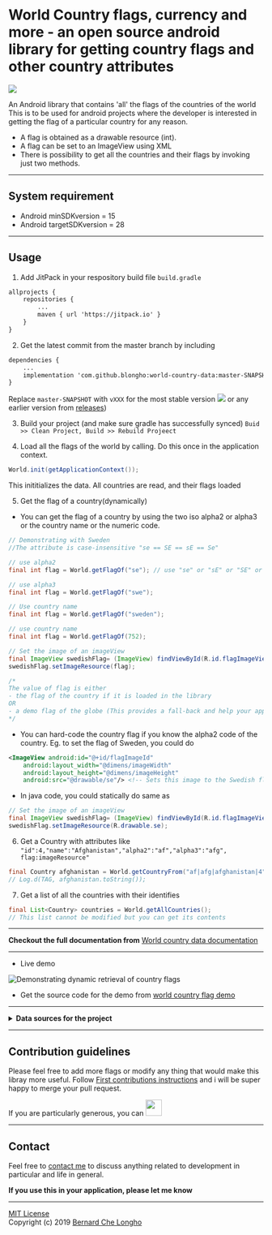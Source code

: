 # World Country flags, currency and more - an open source android library for getting country flags and other country attributes
[![](https://jitpack.io/v/blongho/world-country-data.svg)](https://jitpack.io/#blongho/world-country-data)

An Android library that contains 'all' the flags of the countries of the world
This is to be used for android projects where the developer is interested in
getting the flag of a particular country for any reason.

- A flag is obtained as a drawable resource (int).
- A flag can be set to an ImageView using XML
- There is possibility to get all the countries and their flags by invoking just two methods.

---

## System requirement
- Android minSDKversion = 15
- Android targetSDKversion = 28

---

## Usage
1. Add JitPack in your respository build file `build.gradle`
```xml
allprojects {
    repositories {
        ...
        maven { url 'https://jitpack.io' }
    }
}
```

2. Get the latest commit from the master branch by including
```xml
dependencies {
    ...
    implementation 'com.github.blongho:world-country-data:master-SNAPSHOT'
}
```
Replace `master-SNAPSHOT` with `vXXX` for the most stable 
version [![](https://jitpack.io/v/blongho/world-country-data.svg)](https://jitpack.io/#blongho/world-country-data) 
or any earlier version from [releases](https://github.com/blongho/world-country-data/releases))


3. Build your project (and make sure gradle has successfully synced)
`Buid >> Clean Project, Build >> Rebuild Projeect`


4. Load all the flags of the world by calling. Do this once in the
    application context.
```java
World.init(getApplicationContext());
```
This inititializes the data. All countries are read, and their flags loaded


5. Get the flag of a country(dynamically)
- You can get the flag of a country by using the two iso alpha2 or
    alpha3 or the country name or the numeric code.

```java
// Demonstrating with Sweden
//The attribute is case-insensitive "se == SE == sE == Se"

// use alpha2
final int flag = World.getFlagOf("se"); // use "se" or "sE" or "SE" or "Se"

// use alpha3
final int flag = World.getFlagOf("swe");

// Use country name
final int flag = World.getFlagOf("sweden");

// use country name
final int flag = World.getFlagOf(752);

// Set the image of an imageView
final ImageView swedishFlag= (ImageView) findViewById(R.id.flagImageView);
swedishFlag.setImageResource(flag);

/*
The value of flag is either
- the flag of the country if it is loaded in the library
OR
- a demo flag of the globe (This provides a fall-back and help your app not crash due to nullPointerException)
*/
```

- You can hard-code the country flag if you know the alpha2 code of the country. 
    Eg. to set the flag of Sweden, you could do

```xml
<ImageView android:id="@+id/flagImageId" 
    android:layout_width="@dimens/imageWidth"
    android:layout_height="@dimens/imageHeight"
    android:src="@drawable/se"/> <!-- Sets this image to the Swedish flag -->
```

- In java code, you could statically do same as

```java
// Set the image of an imageView
final ImageView swedishFlag= (ImageView) findViewById(R.id.flagImageView);
swedishFlag.setImageResource(R.drawable.se);
```

6. Get a Country with attributes like `"id":4,"name":"Afghanistan","alpha2":"af","alpha3":"afg", flag:imageResource"`

```java
final Country afghanistan = World.getCountryFrom("af|afg|afghanistan|4");
// Log.d(TAG, afghanistan.toString()); 
```

7. Get a list of all the countries with their identifies
```java
final List<Country> countries = World.getAllCountries();
// This list cannot be modified but you can get its contents
```

---

**Checkout the full documentation from** [World country data documentation](https://blongho.github.io/world-country-data/doc/)

---  

- Live demo 

![Demonstrating dynamic retrieval of country flags](https://github.com/blongho/world-country-flag-demo/blob/master/word-country-flag-demo.gif)

- Get the source code for the demo from [world country flag demo](https://github.com/blongho/world-country-flag-demo)

---

<details>
<summary><b>Data sources for the project</b></summary>

### All country flags
Most of the flags came from [flagpedia.net](http://flagpedia.net/download).
This site does not contain all the countries in the world so some where downloaded
from [wikipedia](https://www.wikipedia.org/) after quering the country name

### Countries and their iso alpha values
All country names were download from
[GitHub@stafangabos](https://github.com/stefangabos/world_countries/tree/master/data/en).
These were copied using into the assets directory

### Getting different dimensions of the flags
Some guys from Egypt made some awesome [App icon generator](https://appicon.co/#image-sets)
which generates android drawables as well as iOS images(if you want) in different dimensions.
It is super fast and can do batch processing of images.
</details>

---

## Contribution guidelines
Please feel free to add more flags or modify any thing that would make this libray more useful.
Follow [First contributions instructions](https://github.com/blongho/first-contributions/blob/master/README.md)
and i will be super happy to merge your pull request.

If you are particularly generous, you can
<a href="https://www.buymeacoffee.com/lKmSQRsaU" title="Click to buy a cup of coffee for blongho"><img src="https://www.buymeacoffee.com/assets/img/custom_images/purple_img.png" height="32"></a>

---

## Contact
Feel free to [contact me](mailto:blongho02@gmail.com) to discuss anything related to development in particular and life in general.

**If you use this in your application, please let me know**

---
[MIT License](https://github.com/blongho/world-country-data/blob/master/LICENSE.txt) <br>
Copyright (c) 2019 [Bernard Che Longho](mailto:blongho02@gmail.com)
